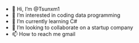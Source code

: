 - 👋 Hi, I’m @Tsunxm1
- 👀 I’m interested in coding data programming 
- 🌱 I’m currently learning C#
- 💞️ I’m looking to collaborate on a startup company
- 📫 How to reach me gmail 

<!---
Tsunxm1/Tsunxm1 is a ✨ special ✨ repository because its `README.md` (this file) appears on your GitHub profile.
You can click the Preview link to take a look at your changes.
--->
